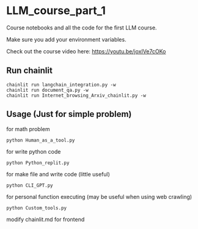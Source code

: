 # LLM_course_part_1
Course notebooks and all the code for the first LLM course.


Make sure you add your environment variables.


Check out the course video here: https://youtu.be/joxIVe7cOKo

## Run chainlit
```shell
chainlit run langchain_integration.py -w
chainlit run document_qa.py -w
chainlit run Internet_browsing_Arxiv_chainlit.py -w
```

## Usage (Just for simple problem)
for math problem
```shell
python Human_as_a_tool.py 
```

for write python code
```shell
python Python_replit.py
```

for make file and write code (little useful)
```shell
python CLI_GPT.py
```

for personal function executing (may be useful when using web crawling)
```shell
python Custom_tools.py
```

modify chainlit.md for frontend
